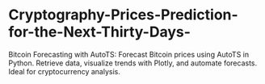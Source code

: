 # Cryptography-Prices-Prediction-for-the-Next-Thirty-Days-
Bitcoin Forecasting with AutoTS: Forecast Bitcoin prices using AutoTS in Python. Retrieve data, visualize trends with Plotly, and automate forecasts. Ideal for cryptocurrency analysis.
